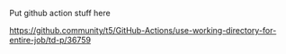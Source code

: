 Put github action stuff here

https://github.community/t5/GitHub-Actions/use-working-directory-for-entire-job/td-p/36759

